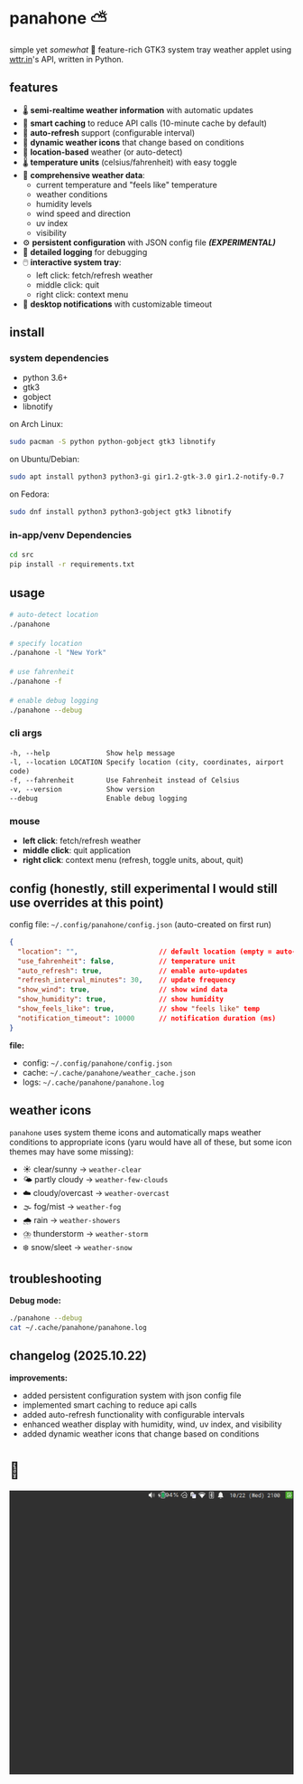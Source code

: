 # panahone ⛅

simple yet *somewhat* 🤷 feature-rich GTK3 system tray weather applet using [wttr.in](https://wttr.in/)'s API, written in Python.

## features

- 🌡️ **semi-realtime weather information** with automatic updates
- 💾 **smart caching** to reduce API calls (10-minute cache by default)
- 🔄 **auto-refresh** support (configurable interval)
- 🎨 **dynamic weather icons** that change based on conditions
- 📍 **location-based** weather (or auto-detect)
- 🌡️ **temperature units** (celsius/fahrenheit) with easy toggle
- 💨 **comprehensive weather data**:
  - current temperature and "feels like" temperature
  - weather conditions
  - humidity levels
  - wind speed and direction
  - uv index
  - visibility
- ⚙️ **persistent configuration** with JSON config file ***(EXPERIMENTAL)***
- 📝 **detailed logging** for debugging
- 🖱️ **interactive system tray**:
  - left click: fetch/refresh weather
  - middle click: quit
  - right click: context menu
- 🔔 **desktop notifications** with customizable timeout

## install

### system dependencies

- python 3.6+
- gtk3
- gobject
- libnotify

on Arch Linux:
```bash
sudo pacman -S python python-gobject gtk3 libnotify
```

on Ubuntu/Debian:
```bash
sudo apt install python3 python3-gi gir1.2-gtk-3.0 gir1.2-notify-0.7
```

on Fedora:
```bash
sudo dnf install python3 python3-gobject gtk3 libnotify
```

### in-app/venv Dependencies

```bash
cd src
pip install -r requirements.txt
```

## usage

```bash
# auto-detect location
./panahone

# specify location
./panahone -l "New York"

# use fahrenheit
./panahone -f

# enable debug logging
./panahone --debug
```

### cli args

```
-h, --help              Show help message
-l, --location LOCATION Specify location (city, coordinates, airport code)
-f, --fahrenheit        Use Fahrenheit instead of Celsius
-v, --version           Show version
--debug                 Enable debug logging
```

### mouse

- **left click**: fetch/refresh weather
- **middle click**: quit application
- **right click**: context menu (refresh, toggle units, about, quit)

## config (honestly, still experimental I would still use overrides at this point)

config file: `~/.config/panahone/config.json` (auto-created on first run)

```json
{
  "location": "",                    // default location (empty = auto-detect)
  "use_fahrenheit": false,           // temperature unit
  "auto_refresh": true,              // enable auto-updates
  "refresh_interval_minutes": 30,    // update frequency
  "show_wind": true,                 // show wind data
  "show_humidity": true,             // show humidity
  "show_feels_like": true,           // show "feels like" temp
  "notification_timeout": 10000      // notification duration (ms)
}
```

**file:**
- config: `~/.config/panahone/config.json`
- cache: `~/.cache/panahone/weather_cache.json`
- logs: `~/.cache/panahone/panahone.log`

## weather icons

`panahone` uses system theme icons and automatically maps weather conditions to appropriate icons (yaru would have all of these, but some icon themes may have some missing):

- ☀️ clear/sunny → `weather-clear`
- 🌤️ partly cloudy → `weather-few-clouds`
- ☁️ cloudy/overcast → `weather-overcast`
- 🌫️ fog/mist → `weather-fog`
- 🌧️ rain → `weather-showers`
- ⛈️ thunderstorm → `weather-storm`
- ❄️ snow/sleet → `weather-snow`

## troubleshooting

**Debug mode:**
```bash
./panahone --debug
cat ~/.cache/panahone/panahone.log
```
##  changelog (2025.10.22)

**improvements:**
- added persistent configuration system with json config file
- implemented smart caching to reduce api calls
- added auto-refresh functionality with configurable intervals
- enhanced weather display with humidity, wind, uv index, and visibility
- added dynamic weather icons that change based on conditions

# 📸

![GIF animation of panahone ⛅](assets/demo0.gif)